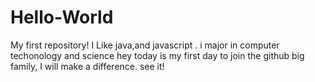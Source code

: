 # Hello-World
My first repository!
I Like java,and javascript . i major in computer techonology and science
hey today is my first day to join the github big family, I will make a difference.
see it!
